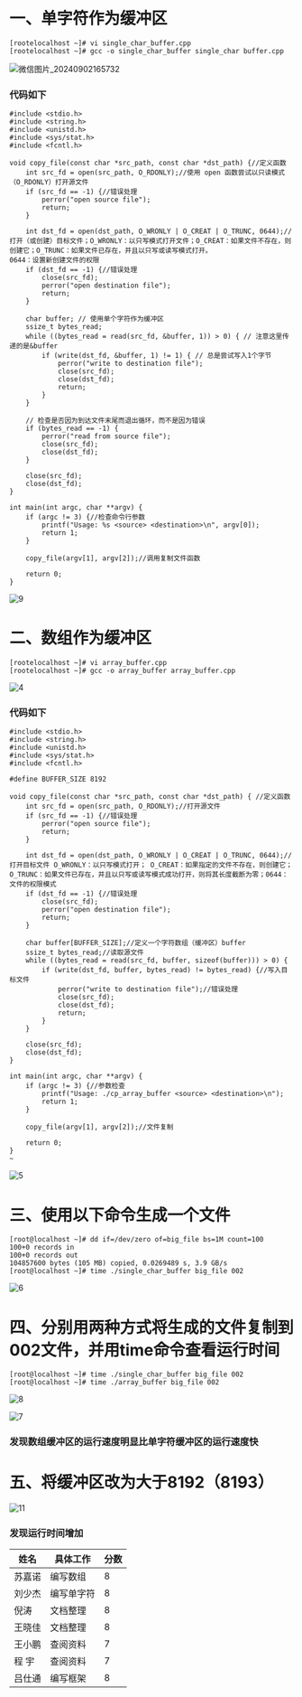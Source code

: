 

# 一、单字符作为缓冲区

```
[rootelocalhost ~]# vi single_char_buffer.cpp
[rootelocalhost ~]# gcc -o single_char_buffer single_char buffer.cpp
```

![微信图片_20240902165732](%E5%BE%AE%E4%BF%A1%E5%9B%BE%E7%89%87_20240902165732.png)



### 代码如下

```
#include <stdio.h>
#include <string.h>
#include <unistd.h>
#include <sys/stat.h>
#include <fcntl.h>

void copy_file(const char *src_path, const char *dst_path) {//定义函数
    int src_fd = open(src_path, O_RDONLY);//使用 open 函数尝试以只读模式（O_RDONLY）打开源文件
    if (src_fd == -1) {//错误处理
        perror("open source file");
        return;
    }

    int dst_fd = open(dst_path, O_WRONLY | O_CREAT | O_TRUNC, 0644);//打开（或创建）目标文件；O_WRONLY：以只写模式打开文件；O_CREAT：如果文件不存在，则创建它；O_TRUNC：如果文件已存在，并且以只写或读写模式打开。
0644：设置新创建文件的权限
    if (dst_fd == -1) {//错误处理
        close(src_fd);
        perror("open destination file");
        return;
    }

    char buffer; // 使用单个字符作为缓冲区
    ssize_t bytes_read;
    while ((bytes_read = read(src_fd, &buffer, 1)) > 0) { // 注意这里传递的是&buffer
        if (write(dst_fd, &buffer, 1) != 1) { // 总是尝试写入1个字节
            perror("write to destination file");
            close(src_fd);
            close(dst_fd);
            return;
        }
    }

    // 检查是否因为到达文件末尾而退出循环，而不是因为错误
    if (bytes_read == -1) {
        perror("read from source file");
        close(src_fd);
        close(dst_fd);
    }

    close(src_fd);
    close(dst_fd);
}

int main(int argc, char **argv) {
    if (argc != 3) {//检查命令行参数
        printf("Usage: %s <source> <destination>\n", argv[0]);
        return 1;
    }

    copy_file(argv[1], argv[2]);//调用复制文件函数

    return 0;
}
```



![9](9.png)

# 二、数组作为缓冲区

```
[rootelocalhost ~]# vi array_buffer.cpp
[rootelocalhost ~]# gcc -o array_buffer array_buffer.cpp
```

![4](4.png)

### 代码如下

```
#include <stdio.h>
#include <string.h>
#include <unistd.h>
#include <sys/stat.h>
#include <fcntl.h>

#define BUFFER_SIZE 8192

void copy_file(const char *src_path, const char *dst_path) { //定义函数 
    int src_fd = open(src_path, O_RDONLY);//打开源文件
    if (src_fd == -1) {//错误处理
        perror("open source file");
        return;
    }

    int dst_fd = open(dst_path, O_WRONLY | O_CREAT | O_TRUNC, 0644);//打开目标文件 O_WRONLY：以只写模式打开； O_CREAT：如果指定的文件不存在，则创建它；O_TRUNC：如果文件已存在，并且以只写或读写模式成功打开，则将其长度截断为零；0644：文件的权限模式
    if (dst_fd == -1) {//错误处理
        close(src_fd);
        perror("open destination file");
        return;
    }

    char buffer[BUFFER_SIZE];//定义一个字符数组（缓冲区）buffer
    ssize_t bytes_read;//读取源文件
    while ((bytes_read = read(src_fd, buffer, sizeof(buffer))) > 0) {
        if (write(dst_fd, buffer, bytes_read) != bytes_read) {//写入目标文件
            perror("write to destination file");//错误处理
            close(src_fd);
            close(dst_fd);
            return;
        }
    }

    close(src_fd);
    close(dst_fd);
}

int main(int argc, char **argv) {
    if (argc != 3) {//参数检查
        printf("Usage: ./cp_array_buffer <source> <destination>\n");
        return 1;
    }

    copy_file(argv[1], argv[2]);//文件复制

    return 0;
}
~   
```

![5](5.png)



# 三、使用以下命令生成一个文件

```
[root@localhost ~]# dd if=/dev/zero of=big_file bs=1M count=100
100+0 records in
100+0 records out
104857600 bytes (105 MB) copied, 0.0269489 s, 3.9 GB/s
[root@localhost ~]# time ./single_char_buffer big_file 002
```

![6](6.png)

# 四、分别用两种方式将生成的文件复制到002文件，并用time命令查看运行时间



```
[root@localhost ~]# time ./single_char_buffer big_file 002
[root@localhost ~]# time ./array_buffer big_file 002
```

![8](8.png)

![7](7.png)

### 发现数组缓冲区的运行速度明显比单字符缓冲区的运行速度快

# 五、将缓冲区改为大于8192（8193）

![11](11.png)

### 发现运行时间增加

| 姓名    | 具体工作   | 分数 |
| ------- | ---------- | ---- |
| 苏嘉诺  | 编写数组   | 8    |
| 刘少杰  | 编写单字符 | 8    |
| 倪涛    | 文档整理   | 8    |
| 王晓佳  | 文档整理   | 8    |
| 王小鹏  | 查阅资料   | 7    |
| 程   宇 | 查阅资料   | 7    |
| 吕仕通  | 编写框架   | 8    |



